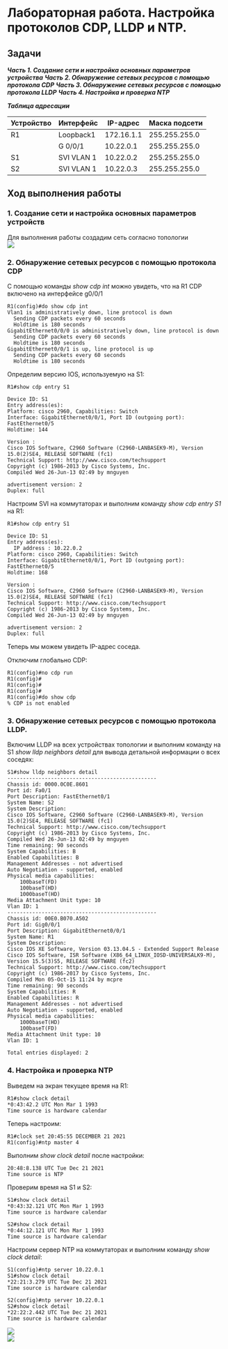 # Лабораторная работа. Настройка протоколов CDP, LLDP и NTP.
## Задачи
***Часть 1. Создание сети и настройка основных параметров устройства***
***Часть 2. Обнаружение сетевых ресурсов с помощью протокола CDP***
***Часть 3. Обнаружение сетевых ресурсов с помощью протокола LLDP***
***Часть 4. Настройка и проверка NTP***


 ***Таблица адресации*** 
  
  
| Устройство |Интерфейс     | IP-адрес      | Маска подсети  | 
|------------|--------------|---------------|----------------|
|    R1      | Loopback1    | 172.16.1.1    |255.255.255.0   | 
|            | G 0/0/1      | 10.22.0.1     |255.255.255.0   | 
|    S1      | SVI VLAN 1   | 10.22.0.2     |255.255.255.0   | 
|    S2      | SVI VLAN 1   | 10.22.0.3     |255.255.255.0   | 
 

## Ход выполнения работы    
### 1. Создание сети и настройка основных параметров устройств    
Для выполнения работы создадим сеть согласно топологии    
![](pic/network.png)    

### 2. Обнаружение сетевых ресурсов с помощью протокола CDP   

С помощью команды *show cdp int* можно увидеть, что на R1 CDP включено на интерфейсе g0/0/1 
``` 
R1(config)#do show cdp int
Vlan1 is administratively down, line protocol is down
  Sending CDP packets every 60 seconds
  Holdtime is 180 seconds
GigabitEthernet0/0/0 is administratively down, line protocol is down
  Sending CDP packets every 60 seconds
  Holdtime is 180 seconds
GigabitEthernet0/0/1 is up, line protocol is up
  Sending CDP packets every 60 seconds
  Holdtime is 180 seconds 
``` 
Определим версию IOS, используемую на S1: 
``` 
R1#show cdp entry S1

Device ID: S1
Entry address(es): 
Platform: cisco 2960, Capabilities: Switch
Interface: GigabitEthernet0/0/1, Port ID (outgoing port): FastEthernet0/5
Holdtime: 144

Version :
Cisco IOS Software, C2960 Software (C2960-LANBASEK9-M), Version 15.0(2)SE4, RELEASE SOFTWARE (fc1)
Technical Support: http://www.cisco.com/techsupport
Copyright (c) 1986-2013 by Cisco Systems, Inc.
Compiled Wed 26-Jun-13 02:49 by mnguyen

advertisement version: 2
Duplex: full  
``` 

Настроим SVI на коммутаторах и выполним команду *show cdp entry S1* на R1:  
``` 
R1#show cdp entry S1

Device ID: S1
Entry address(es): 
  IP address : 10.22.0.2
Platform: cisco 2960, Capabilities: Switch
Interface: GigabitEthernet0/0/1, Port ID (outgoing port): FastEthernet0/5
Holdtime: 168

Version :
Cisco IOS Software, C2960 Software (C2960-LANBASEK9-M), Version 15.0(2)SE4, RELEASE SOFTWARE (fc1)
Technical Support: http://www.cisco.com/techsupport
Copyright (c) 1986-2013 by Cisco Systems, Inc.
Compiled Wed 26-Jun-13 02:49 by mnguyen

advertisement version: 2
Duplex: full    
```   
Теперь мы можем увидеть IP-адрес соседа.  
  
Отключим глобально CDP:  
``` 
R1(config)#no cdp run
R1(config)#
R1(config)#
R1(config)#
R1(config)#do show cdp
% CDP is not enabled  
```   

### 3. Обнаружение сетевых ресурсов с помощью протокола LLDP. 
Включим LLDP на всех устройствах топологии и выполним команду на S1 *show lldp neighbors detail* для вывода детальной информации о всех соседях:
``` 
S1#show lldp neighbors detail 
------------------------------------------------
Chassis id: 0000.0C0E.8601
Port id: Fa0/1
Port Description: FastEthernet0/1
System Name: S2
System Description:
Cisco IOS Software, C2960 Software (C2960-LANBASEK9-M), Version 15.0(2)SE4, RELEASE SOFTWARE (fc1)
Technical Support: http://www.cisco.com/techsupport
Copyright (c) 1986-2013 by Cisco Systems, Inc.
Compiled Wed 26-Jun-13 02:49 by mnguyen
Time remaining: 90 seconds
System Capabilities: B
Enabled Capabilities: B
Management Addresses - not advertised
Auto Negotiation - supported, enabled
Physical media capabilities:
    100baseT(FD)
    100baseT(HD)
    1000baseT(HD)
Media Attachment Unit type: 10
Vlan ID: 1
------------------------------------------------
Chassis id: 00E0.B070.A502
Port id: Gig0/0/1
Port Description: GigabitEthernet0/0/1
System Name: R1
System Description:
Cisco IOS XE Software, Version 03.13.04.S - Extended Support Release
Cisco IOS Software, ISR Software (X86_64_LINUX_IOSD-UNIVERSALK9-M), Version 15.5(3)S5, RELEASE SOFTWARE (fc2)
Technical Support: http://www.cisco.com/techsupport
Copyright (c) 1986-2017 by Cisco Systems, Inc.
Compiled Mon 05-Oct-15 11:24 by mcpre
Time remaining: 90 seconds
System Capabilities: R
Enabled Capabilities: R
Management Addresses - not advertised
Auto Negotiation - supported, enabled
Physical media capabilities:
    1000baseT(HD)
    100baseT(FD)
Media Attachment Unit type: 10
Vlan ID: 1

Total entries displayed: 2 
``` 
### 4. Настройка и проверка NTP
Выведем на экран текущее время на R1: 
``` 
R1#show clock detail 
*0:43:42.2 UTC Mon Mar 1 1993
Time source is hardware calendar    
``` 
Теперь настроим:  
```
R1#clock set 20:45:55 DECEMBER 21 2021  
R1(config)#ntp master 4
``` 

Выполним *show clock detail* после настройки: 
```  
20:48:8.138 UTC Tue Dec 21 2021
Time source is NTP
``` 
Проверим время на S1 и S2:
``` 
S1#show clock detail 
*0:43:32.121 UTC Mon Mar 1 1993
Time source is hardware calendar  
``` 

``` 
S2#show clock detail 
*0:44:12.121 UTC Mon Mar 1 1993
Time source is hardware calendar  
```   
Настроим сервер NTP на коммутаторах и выполним команду *show clock detail*:
``` 
S1(config)#ntp server 10.22.0.1
S1#show clock detail 
*22:21:3.279 UTC Tue Dec 21 2021
Time source is hardware calendar
``` 
``` 
S2(config)#ntp server 10.22.0.1
S2#show clock detail 
*22:22:2.442 UTC Tue Dec 21 2021
Time source is hardware calendar
```   
![](pic/S1.png)   
![](pic/S2.png) 
